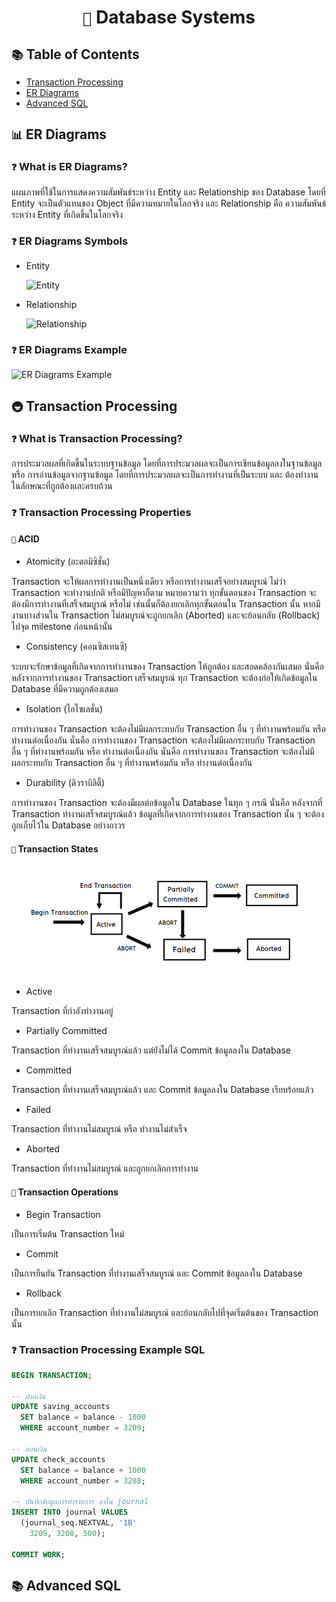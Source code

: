 <div align="center">
    <h1><code>🏬</code> Database Systems</h1>
</div>

## `📚` Table of Contents

- [Transaction Processing](#-transaction-processing)
- [ER Diagrams](#-er-diagrams)
- [Advanced SQL](#-advanced-sql)

## `📊` ER Diagrams

### `❓` What is ER Diagrams?

แผนภาพที่ใช้ในการแสดงความสัมพันธ์ระหว่าง Entity และ Relationship ของ Database โดยที่ Entity จะเป็นตัวแทนของ Object ที่มีความหมายในโลกจริง และ Relationship คือ ความสัมพันธ์ระหว่าง Entity ที่เกิดขึ้นในโลกจริง

### `❓` ER Diagrams Symbols

- Entity

  ![Entity](https://www.functionly.com/hs-fs/hubfs/ER-Diagram-Entities.jpg?width=390&name=ER-Diagram-Entities.jpg)

- Relationship

  ![Relationship](https://d2slcw3kip6qmk.cloudfront.net/marketing/pages/chart/erd-symbols/ERD-Notation.PNG)

### `❓` ER Diagrams Example

![ER Diagrams Example](https://miro.medium.com/v2/resize:fit:1168/1*QkIeA-uwU244QoG0jF3FBg.png)

## `🚇` Transaction Processing

### `❓` What is Transaction Processing?

การประมวลผลที่เกิดขึ้นในระบบฐานข้อมูล โดยที่การประมวลผลจะเป็นการเขียนข้อมูลลงในฐานข้อมูล หรือ การอ่านข้อมูลจากฐานข้อมูล โดยที่การประมวลผลจะเป็นการทำงานที่เป็นระบบ และ ต้องทำงานในลักษณะที่ถูกต้องและครบถ้วน

### `❓` Transaction Processing Properties

#### `📝` ACID

- Atomicity (อะตอมิซิชั่น)

Transaction จะให้ผลการทำงานเป็นหนึ่งเดียว หรือการทำงานเสร็จอย่างสมบูรณ์ ไม่ว่า Transaction จะทำงานปกติ หรือมีปัญหาก็ตาม หมายความว่า ทุกขั้นตอนของ Transaction จะต้องมีการทำงานที่เสร็จสมบูรณ์ หรือไม่ เช่นนั้นก็ต้องยกเลิกทุกขั้นตอนใน Transaction นั้น หากมีงานบางส่วนใน Transaction ไม่สมบูรณ์จะถูกยกเลิก (Aborted) และจะย้อนกลับ (Rollback) ไปจุด milestone ก่อนหน้านั้น

- Consistency (คอนซิสเทนซี)

ระบบจะรักษาข้อมูลที่เกิดจากการทำงานของ Transaction ให้ถูกต้อง และสอดคล้องกันเสมอ นั่นคือหลังจากการทำงานของ Transaction เสร็จสมบูรณ์ ทุก Transaction จะต้องก่อให้เกิดข้อมูลใน Database ที่มีความถูกต้องเสมอ

- Isolation (ไอโซเลชั่น)

การทำงานของ Transaction จะต้องไม่มีผลกระทบกับ Transaction อื่น ๆ ที่ทำงานพร้อมกัน หรือ ทำงานต่อเนื่องกัน นั่นคือ การทำงานของ Transaction จะต้องไม่มีผลกระทบกับ Transaction อื่น ๆ ที่ทำงานพร้อมกัน หรือ ทำงานต่อเนื่องกัน นั่นคือ การทำงานของ Transaction จะต้องไม่มีผลกระทบกับ Transaction อื่น ๆ ที่ทำงานพร้อมกัน หรือ ทำงานต่อเนื่องกัน

- Durability (ดิวราบิลิตี้)

การทำงานของ Transaction จะต้องมีผลต่อข้อมูลใน Database ในทุก ๆ กรณี นั่นคือ หลังจากที่ Transaction ทำงานเสร็จสมบูรณ์แล้ว ข้อมูลที่เกิดจากการทำงานของ Transaction นั้น ๆ จะต้องถูกเก็บไว้ใน Database อย่างถาวร

#### `📝` Transaction States

![Transaction States](assets/transaction_state.png)

- Active

Transaction ที่กำลังทำงานอยู่

- Partially Committed

Transaction ที่ทำงานเสร็จสมบูรณ์แล้ว แต่ยังไม่ได้ Commit ข้อมูลลงใน Database

- Committed

Transaction ที่ทำงานเสร็จสมบูรณ์แล้ว และ Commit ข้อมูลลงใน Database เรียบร้อยแล้ว

- Failed

Transaction ที่ทำงานไม่สมบูรณ์ หรือ ทำงานไม่สำเร็จ

- Aborted

Transaction ที่ทำงานไม่สมบูรณ์ และถูกยกเลิกการทำงาน

#### `📝` Transaction Operations

- Begin Transaction

เป็นการเริ่มต้น Transaction ใหม่

- Commit

เป็นการยืนยัน Transaction ที่ทำงานเสร็จสมบูรณ์ และ Commit ข้อมูลลงใน Database

- Rollback

เป็นการยกเลิก Transaction ที่ทำงานไม่สมบูรณ์ และย้อนกลับไปที่จุดเริ่มต้นของ Transaction นั้น

### `❓` Transaction Processing Example SQL

```sql
BEGIN TRANSACTION;

-- ฝากเงิน
UPDATE saving_accounts
  SET balance = balance - 1000
  WHERE account_number = 3209;

-- ถอนเงิน
UPDATE check_accounts
  SET balance = balance + 1000
  WHERE account_number = 3208;

-- บันทึกข้อมูลการทำรายการ ลงใน journal
INSERT INTO journal VALUES
  (journal_seq.NEXTVAL, '1B'
    3209, 3208, 500);

COMMIT WORK;
```

## `📚` Advanced SQL
